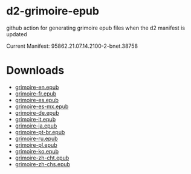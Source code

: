 # d2-grimoire-epub
github action for generating grimoire epub files when the d2 manifest is updated

 Current Manifest: 95862.21.07.14.2100-2-bnet.38758

# Downloads

- [grimoire-en.epub](https://github.com/chrisfried/d2-grimoire-epub/raw/master/epub/grimoire-en.epub)
- [grimoire-fr.epub](https://github.com/chrisfried/d2-grimoire-epub/raw/master/epub/grimoire-fr.epub)
- [grimoire-es.epub](https://github.com/chrisfried/d2-grimoire-epub/raw/master/epub/grimoire-es.epub)
- [grimoire-es-mx.epub](https://github.com/chrisfried/d2-grimoire-epub/raw/master/epub/grimoire-es-mx.epub)
- [grimoire-de.epub](https://github.com/chrisfried/d2-grimoire-epub/raw/master/epub/grimoire-de.epub)
- [grimoire-it.epub](https://github.com/chrisfried/d2-grimoire-epub/raw/master/epub/grimoire-it.epub)
- [grimoire-ja.epub](https://github.com/chrisfried/d2-grimoire-epub/raw/master/epub/grimoire-ja.epub)
- [grimoire-pt-br.epub](https://github.com/chrisfried/d2-grimoire-epub/raw/master/epub/grimoire-pt-br.epub)
- [grimoire-ru.epub](https://github.com/chrisfried/d2-grimoire-epub/raw/master/epub/grimoire-ru.epub)
- [grimoire-pl.epub](https://github.com/chrisfried/d2-grimoire-epub/raw/master/epub/grimoire-pl.epub)
- [grimoire-ko.epub](https://github.com/chrisfried/d2-grimoire-epub/raw/master/epub/grimoire-ko.epub)
- [grimoire-zh-cht.epub](https://github.com/chrisfried/d2-grimoire-epub/raw/master/epub/grimoire-zh-cht.epub)
- [grimoire-zh-chs.epub](https://github.com/chrisfried/d2-grimoire-epub/raw/master/epub/grimoire-zh-chs.epub)
